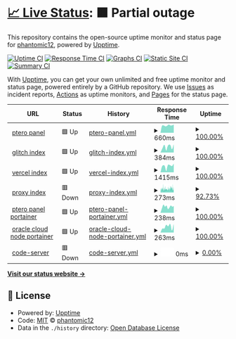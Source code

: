 # [📈 Live Status](https://phantomic12.github.io/uptime-monitor): <!--live status--> **🟧 Partial outage**

This repository contains the open-source uptime monitor and status page for [phantomic12](https://phantomic12.github.io/uptime-monitor), powered by [Upptime](https://github.com/upptime/upptime).

[![Uptime CI](https://github.com/phantomic12/uptime-monitor/workflows/Uptime%20CI/badge.svg)](https://github.com/phantomic12/uptime-monitor/actions?query=workflow%3A%22Uptime+CI%22)
[![Response Time CI](https://github.com/phantomic12/uptime-monitor/workflows/Response%20Time%20CI/badge.svg)](https://github.com/phantomic12/uptime-monitor/actions?query=workflow%3A%22Response+Time+CI%22)
[![Graphs CI](https://github.com/phantomic12/uptime-monitor/workflows/Graphs%20CI/badge.svg)](https://github.com/phantomic12/uptime-monitor/actions?query=workflow%3A%22Graphs+CI%22)
[![Static Site CI](https://github.com/phantomic12/uptime-monitor/workflows/Static%20Site%20CI/badge.svg)](https://github.com/phantomic12/uptime-monitor/actions?query=workflow%3A%22Static+Site+CI%22)
[![Summary CI](https://github.com/phantomic12/uptime-monitor/workflows/Summary%20CI/badge.svg)](https://github.com/phantomic12/uptime-monitor/actions?query=workflow%3A%22Summary+CI%22)

With [Upptime](https://upptime.js.org), you can get your own unlimited and free uptime monitor and status page, powered entirely by a GitHub repository. We use [Issues](https://github.com/phantomic12/uptime-monitor/issues) as incident reports, [Actions](https://github.com/phantomic12/uptime-monitor/actions) as uptime monitors, and [Pages](https://phantomic12.github.io/uptime-monitor) for the status page.

<!--start: status pages-->
<!-- This summary is generated by Upptime (https://github.com/upptime/upptime) -->
<!-- Do not edit this manually, your changes will be overwritten -->
<!-- prettier-ignore -->
| URL | Status | History | Response Time | Uptime |
| --- | ------ | ------- | ------------- | ------ |
| <img alt="" src="https://icons.duckduckgo.com/ip3/panel.phantomic.live.ico" height="13"> [ptero panel](https://panel.phantomic.live) | 🟩 Up | [ptero-panel.yml](https://github.com/phantomic12/uptime-monitor/commits/HEAD/history/ptero-panel.yml) | <details><summary><img alt="Response time graph" src="./graphs/ptero-panel/response-time-week.png" height="20"> 660ms</summary><br><a href="https://uptime.phantomic.live/history/ptero-panel"><img alt="Response time 669" src="https://img.shields.io/endpoint?url=https%3A%2F%2Fraw.githubusercontent.com%2Fphantomic12%2Fuptime-monitor%2FHEAD%2Fapi%2Fptero-panel%2Fresponse-time.json"></a><br><a href="https://uptime.phantomic.live/history/ptero-panel"><img alt="24-hour response time 735" src="https://img.shields.io/endpoint?url=https%3A%2F%2Fraw.githubusercontent.com%2Fphantomic12%2Fuptime-monitor%2FHEAD%2Fapi%2Fptero-panel%2Fresponse-time-day.json"></a><br><a href="https://uptime.phantomic.live/history/ptero-panel"><img alt="7-day response time 660" src="https://img.shields.io/endpoint?url=https%3A%2F%2Fraw.githubusercontent.com%2Fphantomic12%2Fuptime-monitor%2FHEAD%2Fapi%2Fptero-panel%2Fresponse-time-week.json"></a><br><a href="https://uptime.phantomic.live/history/ptero-panel"><img alt="30-day response time 685" src="https://img.shields.io/endpoint?url=https%3A%2F%2Fraw.githubusercontent.com%2Fphantomic12%2Fuptime-monitor%2FHEAD%2Fapi%2Fptero-panel%2Fresponse-time-month.json"></a><br><a href="https://uptime.phantomic.live/history/ptero-panel"><img alt="1-year response time 621" src="https://img.shields.io/endpoint?url=https%3A%2F%2Fraw.githubusercontent.com%2Fphantomic12%2Fuptime-monitor%2FHEAD%2Fapi%2Fptero-panel%2Fresponse-time-year.json"></a></details> | <details><summary><a href="https://uptime.phantomic.live/history/ptero-panel">100.00%</a></summary><a href="https://uptime.phantomic.live/history/ptero-panel"><img alt="All-time uptime 100.00%" src="https://img.shields.io/endpoint?url=https%3A%2F%2Fraw.githubusercontent.com%2Fphantomic12%2Fuptime-monitor%2FHEAD%2Fapi%2Fptero-panel%2Fuptime.json"></a><br><a href="https://uptime.phantomic.live/history/ptero-panel"><img alt="24-hour uptime 100.00%" src="https://img.shields.io/endpoint?url=https%3A%2F%2Fraw.githubusercontent.com%2Fphantomic12%2Fuptime-monitor%2FHEAD%2Fapi%2Fptero-panel%2Fuptime-day.json"></a><br><a href="https://uptime.phantomic.live/history/ptero-panel"><img alt="7-day uptime 100.00%" src="https://img.shields.io/endpoint?url=https%3A%2F%2Fraw.githubusercontent.com%2Fphantomic12%2Fuptime-monitor%2FHEAD%2Fapi%2Fptero-panel%2Fuptime-week.json"></a><br><a href="https://uptime.phantomic.live/history/ptero-panel"><img alt="30-day uptime 100.00%" src="https://img.shields.io/endpoint?url=https%3A%2F%2Fraw.githubusercontent.com%2Fphantomic12%2Fuptime-monitor%2FHEAD%2Fapi%2Fptero-panel%2Fuptime-month.json"></a><br><a href="https://uptime.phantomic.live/history/ptero-panel"><img alt="1-year uptime 100.00%" src="https://img.shields.io/endpoint?url=https%3A%2F%2Fraw.githubusercontent.com%2Fphantomic12%2Fuptime-monitor%2FHEAD%2Fapi%2Fptero-panel%2Fuptime-year.json"></a></details>
| <img alt="" src="https://icons.duckduckgo.com/ip3/encouraging-incandescent-canary.glitch.me.ico" height="13"> [glitch index](https://encouraging-incandescent-canary.glitch.me/) | 🟩 Up | [glitch-index.yml](https://github.com/phantomic12/uptime-monitor/commits/HEAD/history/glitch-index.yml) | <details><summary><img alt="Response time graph" src="./graphs/glitch-index/response-time-week.png" height="20"> 384ms</summary><br><a href="https://uptime.phantomic.live/history/glitch-index"><img alt="Response time 556" src="https://img.shields.io/endpoint?url=https%3A%2F%2Fraw.githubusercontent.com%2Fphantomic12%2Fuptime-monitor%2FHEAD%2Fapi%2Fglitch-index%2Fresponse-time.json"></a><br><a href="https://uptime.phantomic.live/history/glitch-index"><img alt="24-hour response time 540" src="https://img.shields.io/endpoint?url=https%3A%2F%2Fraw.githubusercontent.com%2Fphantomic12%2Fuptime-monitor%2FHEAD%2Fapi%2Fglitch-index%2Fresponse-time-day.json"></a><br><a href="https://uptime.phantomic.live/history/glitch-index"><img alt="7-day response time 384" src="https://img.shields.io/endpoint?url=https%3A%2F%2Fraw.githubusercontent.com%2Fphantomic12%2Fuptime-monitor%2FHEAD%2Fapi%2Fglitch-index%2Fresponse-time-week.json"></a><br><a href="https://uptime.phantomic.live/history/glitch-index"><img alt="30-day response time 484" src="https://img.shields.io/endpoint?url=https%3A%2F%2Fraw.githubusercontent.com%2Fphantomic12%2Fuptime-monitor%2FHEAD%2Fapi%2Fglitch-index%2Fresponse-time-month.json"></a><br><a href="https://uptime.phantomic.live/history/glitch-index"><img alt="1-year response time 556" src="https://img.shields.io/endpoint?url=https%3A%2F%2Fraw.githubusercontent.com%2Fphantomic12%2Fuptime-monitor%2FHEAD%2Fapi%2Fglitch-index%2Fresponse-time-year.json"></a></details> | <details><summary><a href="https://uptime.phantomic.live/history/glitch-index">100.00%</a></summary><a href="https://uptime.phantomic.live/history/glitch-index"><img alt="All-time uptime 99.84%" src="https://img.shields.io/endpoint?url=https%3A%2F%2Fraw.githubusercontent.com%2Fphantomic12%2Fuptime-monitor%2FHEAD%2Fapi%2Fglitch-index%2Fuptime.json"></a><br><a href="https://uptime.phantomic.live/history/glitch-index"><img alt="24-hour uptime 100.00%" src="https://img.shields.io/endpoint?url=https%3A%2F%2Fraw.githubusercontent.com%2Fphantomic12%2Fuptime-monitor%2FHEAD%2Fapi%2Fglitch-index%2Fuptime-day.json"></a><br><a href="https://uptime.phantomic.live/history/glitch-index"><img alt="7-day uptime 100.00%" src="https://img.shields.io/endpoint?url=https%3A%2F%2Fraw.githubusercontent.com%2Fphantomic12%2Fuptime-monitor%2FHEAD%2Fapi%2Fglitch-index%2Fuptime-week.json"></a><br><a href="https://uptime.phantomic.live/history/glitch-index"><img alt="30-day uptime 100.00%" src="https://img.shields.io/endpoint?url=https%3A%2F%2Fraw.githubusercontent.com%2Fphantomic12%2Fuptime-monitor%2FHEAD%2Fapi%2Fglitch-index%2Fuptime-month.json"></a><br><a href="https://uptime.phantomic.live/history/glitch-index"><img alt="1-year uptime 99.84%" src="https://img.shields.io/endpoint?url=https%3A%2F%2Fraw.githubusercontent.com%2Fphantomic12%2Fuptime-monitor%2FHEAD%2Fapi%2Fglitch-index%2Fuptime-year.json"></a></details>
| <img alt="" src="https://icons.duckduckgo.com/ip3/onemanager-1-six.vercel.app.ico" height="13"> [vercel index](https://onemanager-1-six.vercel.app/) | 🟩 Up | [vercel-index.yml](https://github.com/phantomic12/uptime-monitor/commits/HEAD/history/vercel-index.yml) | <details><summary><img alt="Response time graph" src="./graphs/vercel-index/response-time-week.png" height="20"> 1415ms</summary><br><a href="https://uptime.phantomic.live/history/vercel-index"><img alt="Response time 1555" src="https://img.shields.io/endpoint?url=https%3A%2F%2Fraw.githubusercontent.com%2Fphantomic12%2Fuptime-monitor%2FHEAD%2Fapi%2Fvercel-index%2Fresponse-time.json"></a><br><a href="https://uptime.phantomic.live/history/vercel-index"><img alt="24-hour response time 1940" src="https://img.shields.io/endpoint?url=https%3A%2F%2Fraw.githubusercontent.com%2Fphantomic12%2Fuptime-monitor%2FHEAD%2Fapi%2Fvercel-index%2Fresponse-time-day.json"></a><br><a href="https://uptime.phantomic.live/history/vercel-index"><img alt="7-day response time 1415" src="https://img.shields.io/endpoint?url=https%3A%2F%2Fraw.githubusercontent.com%2Fphantomic12%2Fuptime-monitor%2FHEAD%2Fapi%2Fvercel-index%2Fresponse-time-week.json"></a><br><a href="https://uptime.phantomic.live/history/vercel-index"><img alt="30-day response time 1570" src="https://img.shields.io/endpoint?url=https%3A%2F%2Fraw.githubusercontent.com%2Fphantomic12%2Fuptime-monitor%2FHEAD%2Fapi%2Fvercel-index%2Fresponse-time-month.json"></a><br><a href="https://uptime.phantomic.live/history/vercel-index"><img alt="1-year response time 1521" src="https://img.shields.io/endpoint?url=https%3A%2F%2Fraw.githubusercontent.com%2Fphantomic12%2Fuptime-monitor%2FHEAD%2Fapi%2Fvercel-index%2Fresponse-time-year.json"></a></details> | <details><summary><a href="https://uptime.phantomic.live/history/vercel-index">100.00%</a></summary><a href="https://uptime.phantomic.live/history/vercel-index"><img alt="All-time uptime 100.00%" src="https://img.shields.io/endpoint?url=https%3A%2F%2Fraw.githubusercontent.com%2Fphantomic12%2Fuptime-monitor%2FHEAD%2Fapi%2Fvercel-index%2Fuptime.json"></a><br><a href="https://uptime.phantomic.live/history/vercel-index"><img alt="24-hour uptime 100.00%" src="https://img.shields.io/endpoint?url=https%3A%2F%2Fraw.githubusercontent.com%2Fphantomic12%2Fuptime-monitor%2FHEAD%2Fapi%2Fvercel-index%2Fuptime-day.json"></a><br><a href="https://uptime.phantomic.live/history/vercel-index"><img alt="7-day uptime 100.00%" src="https://img.shields.io/endpoint?url=https%3A%2F%2Fraw.githubusercontent.com%2Fphantomic12%2Fuptime-monitor%2FHEAD%2Fapi%2Fvercel-index%2Fuptime-week.json"></a><br><a href="https://uptime.phantomic.live/history/vercel-index"><img alt="30-day uptime 100.00%" src="https://img.shields.io/endpoint?url=https%3A%2F%2Fraw.githubusercontent.com%2Fphantomic12%2Fuptime-monitor%2FHEAD%2Fapi%2Fvercel-index%2Fuptime-month.json"></a><br><a href="https://uptime.phantomic.live/history/vercel-index"><img alt="1-year uptime 100.00%" src="https://img.shields.io/endpoint?url=https%3A%2F%2Fraw.githubusercontent.com%2Fphantomic12%2Fuptime-monitor%2FHEAD%2Fapi%2Fvercel-index%2Fuptime-year.json"></a></details>
| <img alt="" src="https://icons.duckduckgo.com/ip3/index.phantomic.live.ico" height="13"> [proxy index](https://index.phantomic.live/) | 🟥 Down | [proxy-index.yml](https://github.com/phantomic12/uptime-monitor/commits/HEAD/history/proxy-index.yml) | <details><summary><img alt="Response time graph" src="./graphs/proxy-index/response-time-week.png" height="20"> 273ms</summary><br><a href="https://uptime.phantomic.live/history/proxy-index"><img alt="Response time 520" src="https://img.shields.io/endpoint?url=https%3A%2F%2Fraw.githubusercontent.com%2Fphantomic12%2Fuptime-monitor%2FHEAD%2Fapi%2Fproxy-index%2Fresponse-time.json"></a><br><a href="https://uptime.phantomic.live/history/proxy-index"><img alt="24-hour response time 252" src="https://img.shields.io/endpoint?url=https%3A%2F%2Fraw.githubusercontent.com%2Fphantomic12%2Fuptime-monitor%2FHEAD%2Fapi%2Fproxy-index%2Fresponse-time-day.json"></a><br><a href="https://uptime.phantomic.live/history/proxy-index"><img alt="7-day response time 273" src="https://img.shields.io/endpoint?url=https%3A%2F%2Fraw.githubusercontent.com%2Fphantomic12%2Fuptime-monitor%2FHEAD%2Fapi%2Fproxy-index%2Fresponse-time-week.json"></a><br><a href="https://uptime.phantomic.live/history/proxy-index"><img alt="30-day response time 335" src="https://img.shields.io/endpoint?url=https%3A%2F%2Fraw.githubusercontent.com%2Fphantomic12%2Fuptime-monitor%2FHEAD%2Fapi%2Fproxy-index%2Fresponse-time-month.json"></a><br><a href="https://uptime.phantomic.live/history/proxy-index"><img alt="1-year response time 527" src="https://img.shields.io/endpoint?url=https%3A%2F%2Fraw.githubusercontent.com%2Fphantomic12%2Fuptime-monitor%2FHEAD%2Fapi%2Fproxy-index%2Fresponse-time-year.json"></a></details> | <details><summary><a href="https://uptime.phantomic.live/history/proxy-index">92.73%</a></summary><a href="https://uptime.phantomic.live/history/proxy-index"><img alt="All-time uptime 99.58%" src="https://img.shields.io/endpoint?url=https%3A%2F%2Fraw.githubusercontent.com%2Fphantomic12%2Fuptime-monitor%2FHEAD%2Fapi%2Fproxy-index%2Fuptime.json"></a><br><a href="https://uptime.phantomic.live/history/proxy-index"><img alt="24-hour uptime 89.63%" src="https://img.shields.io/endpoint?url=https%3A%2F%2Fraw.githubusercontent.com%2Fphantomic12%2Fuptime-monitor%2FHEAD%2Fapi%2Fproxy-index%2Fuptime-day.json"></a><br><a href="https://uptime.phantomic.live/history/proxy-index"><img alt="7-day uptime 92.73%" src="https://img.shields.io/endpoint?url=https%3A%2F%2Fraw.githubusercontent.com%2Fphantomic12%2Fuptime-monitor%2FHEAD%2Fapi%2Fproxy-index%2Fuptime-week.json"></a><br><a href="https://uptime.phantomic.live/history/proxy-index"><img alt="30-day uptime 94.02%" src="https://img.shields.io/endpoint?url=https%3A%2F%2Fraw.githubusercontent.com%2Fphantomic12%2Fuptime-monitor%2FHEAD%2Fapi%2Fproxy-index%2Fuptime-month.json"></a><br><a href="https://uptime.phantomic.live/history/proxy-index"><img alt="1-year uptime 99.50%" src="https://img.shields.io/endpoint?url=https%3A%2F%2Fraw.githubusercontent.com%2Fphantomic12%2Fuptime-monitor%2FHEAD%2Fapi%2Fproxy-index%2Fuptime-year.json"></a></details>
| <img alt="" src="https://icons.duckduckgo.com/ip3/portainer.phantomic.live.ico" height="13"> [ptero panel portainer](https://portainer.phantomic.live/) | 🟩 Up | [ptero-panel-portainer.yml](https://github.com/phantomic12/uptime-monitor/commits/HEAD/history/ptero-panel-portainer.yml) | <details><summary><img alt="Response time graph" src="./graphs/ptero-panel-portainer/response-time-week.png" height="20"> 238ms</summary><br><a href="https://uptime.phantomic.live/history/ptero-panel-portainer"><img alt="Response time 236" src="https://img.shields.io/endpoint?url=https%3A%2F%2Fraw.githubusercontent.com%2Fphantomic12%2Fuptime-monitor%2FHEAD%2Fapi%2Fptero-panel-portainer%2Fresponse-time.json"></a><br><a href="https://uptime.phantomic.live/history/ptero-panel-portainer"><img alt="24-hour response time 264" src="https://img.shields.io/endpoint?url=https%3A%2F%2Fraw.githubusercontent.com%2Fphantomic12%2Fuptime-monitor%2FHEAD%2Fapi%2Fptero-panel-portainer%2Fresponse-time-day.json"></a><br><a href="https://uptime.phantomic.live/history/ptero-panel-portainer"><img alt="7-day response time 238" src="https://img.shields.io/endpoint?url=https%3A%2F%2Fraw.githubusercontent.com%2Fphantomic12%2Fuptime-monitor%2FHEAD%2Fapi%2Fptero-panel-portainer%2Fresponse-time-week.json"></a><br><a href="https://uptime.phantomic.live/history/ptero-panel-portainer"><img alt="30-day response time 233" src="https://img.shields.io/endpoint?url=https%3A%2F%2Fraw.githubusercontent.com%2Fphantomic12%2Fuptime-monitor%2FHEAD%2Fapi%2Fptero-panel-portainer%2Fresponse-time-month.json"></a><br><a href="https://uptime.phantomic.live/history/ptero-panel-portainer"><img alt="1-year response time 235" src="https://img.shields.io/endpoint?url=https%3A%2F%2Fraw.githubusercontent.com%2Fphantomic12%2Fuptime-monitor%2FHEAD%2Fapi%2Fptero-panel-portainer%2Fresponse-time-year.json"></a></details> | <details><summary><a href="https://uptime.phantomic.live/history/ptero-panel-portainer">100.00%</a></summary><a href="https://uptime.phantomic.live/history/ptero-panel-portainer"><img alt="All-time uptime 100.00%" src="https://img.shields.io/endpoint?url=https%3A%2F%2Fraw.githubusercontent.com%2Fphantomic12%2Fuptime-monitor%2FHEAD%2Fapi%2Fptero-panel-portainer%2Fuptime.json"></a><br><a href="https://uptime.phantomic.live/history/ptero-panel-portainer"><img alt="24-hour uptime 100.00%" src="https://img.shields.io/endpoint?url=https%3A%2F%2Fraw.githubusercontent.com%2Fphantomic12%2Fuptime-monitor%2FHEAD%2Fapi%2Fptero-panel-portainer%2Fuptime-day.json"></a><br><a href="https://uptime.phantomic.live/history/ptero-panel-portainer"><img alt="7-day uptime 100.00%" src="https://img.shields.io/endpoint?url=https%3A%2F%2Fraw.githubusercontent.com%2Fphantomic12%2Fuptime-monitor%2FHEAD%2Fapi%2Fptero-panel-portainer%2Fuptime-week.json"></a><br><a href="https://uptime.phantomic.live/history/ptero-panel-portainer"><img alt="30-day uptime 100.00%" src="https://img.shields.io/endpoint?url=https%3A%2F%2Fraw.githubusercontent.com%2Fphantomic12%2Fuptime-monitor%2FHEAD%2Fapi%2Fptero-panel-portainer%2Fuptime-month.json"></a><br><a href="https://uptime.phantomic.live/history/ptero-panel-portainer"><img alt="1-year uptime 100.00%" src="https://img.shields.io/endpoint?url=https%3A%2F%2Fraw.githubusercontent.com%2Fphantomic12%2Fuptime-monitor%2FHEAD%2Fapi%2Fptero-panel-portainer%2Fuptime-year.json"></a></details>
| <img alt="" src="https://icons.duckduckgo.com/ip3/portainer3.phantomic.live.ico" height="13"> [oracle cloud node portainer](https://portainer3.phantomic.live/) | 🟩 Up | [oracle-cloud-node-portainer.yml](https://github.com/phantomic12/uptime-monitor/commits/HEAD/history/oracle-cloud-node-portainer.yml) | <details><summary><img alt="Response time graph" src="./graphs/oracle-cloud-node-portainer/response-time-week.png" height="20"> 263ms</summary><br><a href="https://uptime.phantomic.live/history/oracle-cloud-node-portainer"><img alt="Response time 234" src="https://img.shields.io/endpoint?url=https%3A%2F%2Fraw.githubusercontent.com%2Fphantomic12%2Fuptime-monitor%2FHEAD%2Fapi%2Foracle-cloud-node-portainer%2Fresponse-time.json"></a><br><a href="https://uptime.phantomic.live/history/oracle-cloud-node-portainer"><img alt="24-hour response time 375" src="https://img.shields.io/endpoint?url=https%3A%2F%2Fraw.githubusercontent.com%2Fphantomic12%2Fuptime-monitor%2FHEAD%2Fapi%2Foracle-cloud-node-portainer%2Fresponse-time-day.json"></a><br><a href="https://uptime.phantomic.live/history/oracle-cloud-node-portainer"><img alt="7-day response time 263" src="https://img.shields.io/endpoint?url=https%3A%2F%2Fraw.githubusercontent.com%2Fphantomic12%2Fuptime-monitor%2FHEAD%2Fapi%2Foracle-cloud-node-portainer%2Fresponse-time-week.json"></a><br><a href="https://uptime.phantomic.live/history/oracle-cloud-node-portainer"><img alt="30-day response time 263" src="https://img.shields.io/endpoint?url=https%3A%2F%2Fraw.githubusercontent.com%2Fphantomic12%2Fuptime-monitor%2FHEAD%2Fapi%2Foracle-cloud-node-portainer%2Fresponse-time-month.json"></a><br><a href="https://uptime.phantomic.live/history/oracle-cloud-node-portainer"><img alt="1-year response time 235" src="https://img.shields.io/endpoint?url=https%3A%2F%2Fraw.githubusercontent.com%2Fphantomic12%2Fuptime-monitor%2FHEAD%2Fapi%2Foracle-cloud-node-portainer%2Fresponse-time-year.json"></a></details> | <details><summary><a href="https://uptime.phantomic.live/history/oracle-cloud-node-portainer">100.00%</a></summary><a href="https://uptime.phantomic.live/history/oracle-cloud-node-portainer"><img alt="All-time uptime 100.00%" src="https://img.shields.io/endpoint?url=https%3A%2F%2Fraw.githubusercontent.com%2Fphantomic12%2Fuptime-monitor%2FHEAD%2Fapi%2Foracle-cloud-node-portainer%2Fuptime.json"></a><br><a href="https://uptime.phantomic.live/history/oracle-cloud-node-portainer"><img alt="24-hour uptime 100.00%" src="https://img.shields.io/endpoint?url=https%3A%2F%2Fraw.githubusercontent.com%2Fphantomic12%2Fuptime-monitor%2FHEAD%2Fapi%2Foracle-cloud-node-portainer%2Fuptime-day.json"></a><br><a href="https://uptime.phantomic.live/history/oracle-cloud-node-portainer"><img alt="7-day uptime 100.00%" src="https://img.shields.io/endpoint?url=https%3A%2F%2Fraw.githubusercontent.com%2Fphantomic12%2Fuptime-monitor%2FHEAD%2Fapi%2Foracle-cloud-node-portainer%2Fuptime-week.json"></a><br><a href="https://uptime.phantomic.live/history/oracle-cloud-node-portainer"><img alt="30-day uptime 100.00%" src="https://img.shields.io/endpoint?url=https%3A%2F%2Fraw.githubusercontent.com%2Fphantomic12%2Fuptime-monitor%2FHEAD%2Fapi%2Foracle-cloud-node-portainer%2Fuptime-month.json"></a><br><a href="https://uptime.phantomic.live/history/oracle-cloud-node-portainer"><img alt="1-year uptime 99.99%" src="https://img.shields.io/endpoint?url=https%3A%2F%2Fraw.githubusercontent.com%2Fphantomic12%2Fuptime-monitor%2FHEAD%2Fapi%2Foracle-cloud-node-portainer%2Fuptime-year.json"></a></details>
| <img alt="" src="https://icons.duckduckgo.com/ip3/code-server-phantomic12.cloud.okteto.net.ico" height="13"> [code-server](https://code-server-phantomic12.cloud.okteto.net/) | 🟥 Down | [code-server.yml](https://github.com/phantomic12/uptime-monitor/commits/HEAD/history/code-server.yml) | <details><summary><img alt="Response time graph" src="./graphs/code-server/response-time-week.png" height="20"> 0ms</summary><br><a href="https://uptime.phantomic.live/history/code-server"><img alt="Response time 409" src="https://img.shields.io/endpoint?url=https%3A%2F%2Fraw.githubusercontent.com%2Fphantomic12%2Fuptime-monitor%2FHEAD%2Fapi%2Fcode-server%2Fresponse-time.json"></a><br><a href="https://uptime.phantomic.live/history/code-server"><img alt="24-hour response time 0" src="https://img.shields.io/endpoint?url=https%3A%2F%2Fraw.githubusercontent.com%2Fphantomic12%2Fuptime-monitor%2FHEAD%2Fapi%2Fcode-server%2Fresponse-time-day.json"></a><br><a href="https://uptime.phantomic.live/history/code-server"><img alt="7-day response time 0" src="https://img.shields.io/endpoint?url=https%3A%2F%2Fraw.githubusercontent.com%2Fphantomic12%2Fuptime-monitor%2FHEAD%2Fapi%2Fcode-server%2Fresponse-time-week.json"></a><br><a href="https://uptime.phantomic.live/history/code-server"><img alt="30-day response time 0" src="https://img.shields.io/endpoint?url=https%3A%2F%2Fraw.githubusercontent.com%2Fphantomic12%2Fuptime-monitor%2FHEAD%2Fapi%2Fcode-server%2Fresponse-time-month.json"></a><br><a href="https://uptime.phantomic.live/history/code-server"><img alt="1-year response time 295" src="https://img.shields.io/endpoint?url=https%3A%2F%2Fraw.githubusercontent.com%2Fphantomic12%2Fuptime-monitor%2FHEAD%2Fapi%2Fcode-server%2Fresponse-time-year.json"></a></details> | <details><summary><a href="https://uptime.phantomic.live/history/code-server">0.00%</a></summary><a href="https://uptime.phantomic.live/history/code-server"><img alt="All-time uptime 26.53%" src="https://img.shields.io/endpoint?url=https%3A%2F%2Fraw.githubusercontent.com%2Fphantomic12%2Fuptime-monitor%2FHEAD%2Fapi%2Fcode-server%2Fuptime.json"></a><br><a href="https://uptime.phantomic.live/history/code-server"><img alt="24-hour uptime 0.00%" src="https://img.shields.io/endpoint?url=https%3A%2F%2Fraw.githubusercontent.com%2Fphantomic12%2Fuptime-monitor%2FHEAD%2Fapi%2Fcode-server%2Fuptime-day.json"></a><br><a href="https://uptime.phantomic.live/history/code-server"><img alt="7-day uptime 0.00%" src="https://img.shields.io/endpoint?url=https%3A%2F%2Fraw.githubusercontent.com%2Fphantomic12%2Fuptime-monitor%2FHEAD%2Fapi%2Fcode-server%2Fuptime-week.json"></a><br><a href="https://uptime.phantomic.live/history/code-server"><img alt="30-day uptime 1.38%" src="https://img.shields.io/endpoint?url=https%3A%2F%2Fraw.githubusercontent.com%2Fphantomic12%2Fuptime-monitor%2FHEAD%2Fapi%2Fcode-server%2Fuptime-month.json"></a><br><a href="https://uptime.phantomic.live/history/code-server"><img alt="1-year uptime 4.03%" src="https://img.shields.io/endpoint?url=https%3A%2F%2Fraw.githubusercontent.com%2Fphantomic12%2Fuptime-monitor%2FHEAD%2Fapi%2Fcode-server%2Fuptime-year.json"></a></details>

<!--end: status pages-->

[**Visit our status website →**](https://phantomic12.github.io/uptime-monitor)

## 📄 License

- Powered by: [Upptime](https://github.com/upptime/upptime)
- Code: [MIT](./LICENSE) © [phantomic12](https://phantomic12.github.io/uptime-monitor)
- Data in the `./history` directory: [Open Database License](https://opendatacommons.org/licenses/odbl/1-0/)
